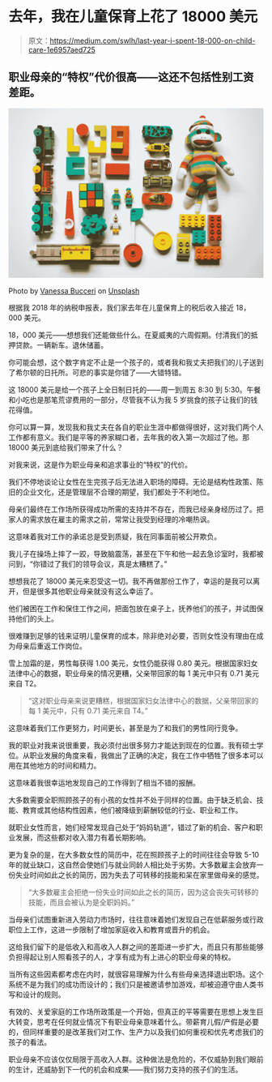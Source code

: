 # 去年，我在儿童保育上花了 18000 美元

> 原文：<https://medium.com/swlh/last-year-i-spent-18-000-on-child-care-1e6957aed725>

## 职业母亲的“特权”代价很高——这还不包括性别工资差距。

![](img/1caa7949151cc8b16858a42fd770ee5f.png)

Photo by [Vanessa Bucceri](https://unsplash.com/@vbcreative?utm_source=medium&utm_medium=referral) on [Unsplash](https://unsplash.com?utm_source=medium&utm_medium=referral)

根据我 2018 年的纳税申报表，我们家去年在儿童保育上的税后收入接近 18，000 美元。

18，000 美元——想想我们还能做些什么。在夏威夷的六周假期。付清我们的抵押贷款。一辆新车。退休储蓄。

你可能会想，这个数字肯定不止是一个孩子的，或者我和我丈夫把我们的儿子送到了希尔顿的日托所。可悲的事实是你错了——大错特错。

这 18000 美元是给一个孩子上全日制日托的——周一到周五 8:30 到 5:30。午餐和小吃也是那笔荒谬费用的一部分，尽管我不认为我 5 岁挑食的孩子让我们的钱花得值。

你可以算一算，发现我和我丈夫在各自的职业生涯中都做得很好，这对我们两个人工作都有意义。我们是平等的养家糊口者，去年我的收入第一次超过了他。那 18000 美元到底给我们带来了什么？

对我来说，这是作为职业母亲和追求事业的“特权”的代价。

我们不停地谈论让女性在生完孩子后无法进入职场的障碍。无论是结构性政策、陈旧的企业文化，还是管理层不合理的期望，我们都处于不利地位。

母亲们最终在工作场所获得成功所需的支持并不存在，而我已经亲身经历过了。把家人的需求放在雇主的需求之前，常常让我受到经理的冷嘲热讽。

这意味着我对工作的承诺总是受到质疑，我在同事面前被公开欺负。

我儿子在操场上摔了一跤，导致脑震荡，甚至在下午和他一起去急诊室时，我都被问到，“你错过了我们的领导会议，真是太糟糕了。”

想想我花了 18000 美元来忍受这一切。我不再做那份工作了，幸运的是我可以离开，但是很多其他职业母亲就没有这么幸运了。

他们被困在工作和保住工作之间，把面包放在桌子上，抚养他们的孩子，并试图保持他们的头上。

很难赚到足够的钱来证明儿童保育的成本，除非绝对必要，否则女性没有理由在成为母亲后重返工作岗位。

雪上加霜的是，男性每获得 1.00 美元，女性仍能获得 0.80 美元。根据国家妇女法律中心的数据，职业母亲的情况更糟，父亲带回家的每 1 美元中只有 0.71 美元来自 T2。

> “这对职业母亲来说更糟糕，根据国家妇女法律中心的数据，父亲带回家的每 1 美元中，只有 0.71 美元来自 T4。”

这意味着我们工作更努力，时间更长，甚至是为了和我们的男性同行竞争。

我的职业对我来说很重要，我必须付出很多努力才能达到现在的位置。我有硕士学位。从职业发展的角度来看，我做出了正确的决定，我在工作中牺牲了很多本可以用在其他地方的时间和精力。

这意味着我很幸运地发现自己的工作得到了相当不错的报酬。

大多数需要全职照顾孩子的有小孩的女性并不处于同样的位置。由于缺乏机会、技能、教育或其他结构性因素，他们被降级到薪酬较低的行业、职业和工作。

就职业女性而言，她们经常发现自己处于“妈妈轨道”，错过了新的机会、客户和职业发展，而这些都对收入潜力有着长期影响。

更为复杂的是，在大多数女性的简历中，花在照顾孩子上的时间往往会导致 5-10 年的就业缺口，这自然会使她们与就业同龄人相比处于劣势。大多数雇主会放弃一份失业时间如此之长的简历，因为失去了可转移的技能和呆在家里做母亲的感觉。

> “大多数雇主会拒绝一份失业时间如此之长的简历，因为这会丧失可转移的技能，而且会被认为是全职妈妈。”

当母亲们试图重新进入劳动力市场时，往往意味着她们发现自己在低薪服务或行政职位上工作，这进一步限制了增加家庭收入和教育或晋升的机会。

这给我们留下的是低收入和高收入人群之间的差距进一步扩大，而且只有那些能够负担得起让别人照看孩子的人，才享有成为有上进心的职业母亲的特权。

当所有这些因素都考虑在内时，就很容易理解为什么有些母亲选择退出职场。这个系统不是为我们的成功而设计的；我们只是被邀请参加游戏，却被迫遵守由人类书写和设计的规则。

有效的、关爱家庭的工作场所政策是一个开始，但真正的平等需要在思想上发生巨大转变，思考在任何就业情况下有职业母亲意味着什么。带薪育儿假/产假是必要的，但同样重要的是改革我们对工作、生产力以及我们如何重视和优先考虑我们的孩子的看法。

职业母亲不应该仅仅局限于高收入人群。这种做法是危险的，不仅威胁到我们眼前的生计，还威胁到下一代的机会和成果——我们努力支持的孩子们的生活。